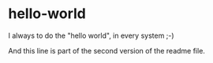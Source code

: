 # hello-world
I always to do the "hello world", in every system ;-)

And this line is part of the second version of the readme file.
